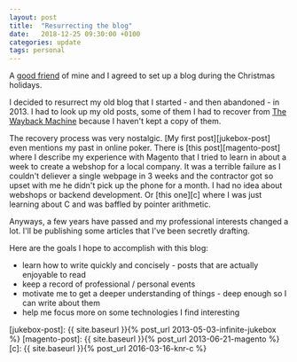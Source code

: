```yaml
---
layout: post
title:  "Resurrecting the blog"
date:   2018-12-25 09:30:00 +0100
categories: update
tags: personal
---
```


A [good friend][imi] of mine and I agreed to set up a blog during the Christmas holidays.

I decided to resurrect my old blog that I started - and then abandoned - in 2013.
I had to look up my old posts, some of them I had to recover from [The Wayback Machine][wayback-machine]
because I haven't kept a copy of them.

<!--more-->

The recovery process was very nostalgic.
[My first post][jukebox-post] even mentions my past in online poker.
There is [this post][magento-post] where I describe my experience with Magento that I tried to learn in about a week to create a webshop for a local company. It was a terrible failure as I couldn't deliever a single webpage in 3 weeks and the contractor got so upset with me he didn't pick up the phone for a month. I had no idea about webshops or backend development.
Or [this one][c] where I was just learning about C and was baffled by pointer arithmetic.

Anyways, a few years have passed and my professional interests changed a lot.
I'll be publishing some articles that I've been secretly drafting.

Here are the goals I hope to accomplish with this blog:
- learn how to write quickly and concisely - posts that are actually enjoyable to read
- keep a record of professional / personal events
- motivate me to get a deeper understanding of things - deep enough so I can write about them
- help me focus more on some technologies I find interesting

[imi]: https://www.linkedin.com/in/turi-imre-92070636/
[wayback-machine]: https://archive.org/web/
[jukebox-post]: {{ site.baseurl }}{% post_url 2013-05-03-infinite-jukebox %}
[magento-post]: {{ site.baseurl }}{% post_url 2013-06-21-magento %}
[c]: {{ site.baseurl }}{% post_url 2016-03-16-knr-c %}
